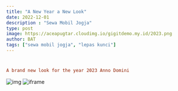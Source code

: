```yaml
---
title: "A New Year a New Look"
date: 2022-12-01
description : "Sewa Mobil Jogja"
type: post
image: https://aceapugtar.cloudimg.io/gigitdemo.my.id/2023.png
author: BAT
tags: ["sewa mobil jogja", "lepas kunci"]
---
```

#
```toml
A brand new look for the year 2023 Anno Domini
```

![img](https://aceapugtar.cloudimg.io/raw.githubusercontent.com/ariefbuddies/bening-out/master/uploads/m1.webp?w=200&radius=20&force_format=png&#center)
![iframe](https://hackmd.io/@buddies/H1YEdwRwj)

<div class="iframely-embed"><div class="iframely-responsive" style="height: 140px; padding-bottom: 0;"><a href="https://hackmd.io/@buddies/H1YEdwRwj" data-iframely-url="//iframely.net/83GkLNk"></a></div></div><script async src="//iframely.net/embed.js"></script>

